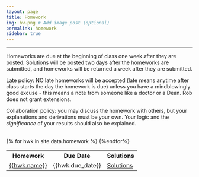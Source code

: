 ```yaml
---
layout: page
title: Homework
img: hw.png # Add image post (optional)
permalink: homework
sidebar: true
---
```


---

Homeworks are due at the beginning of class one week after they are posted.  Solutions will be posted two days after the homeworks are submitted, and homeworks will be returned a week after they are submitted.

Late policy: NO late homeworks will be accepted (late means anytime after class starts the day the homework is due) unless you have a mindblowingly good excuse - this means a note from someone like a doctor or a Dean.  Rob does not grant extensions.

Collaboration policy: you may discuss the homework with others, but your explanations and derivations must be your own.  Your logic and the *significance* of your results should also be explained.

<table>
<tr>
<th> <b>Homework</b></th>
<th> <b> Due Date</b> </th>
<th> <b> Solutions</b> </th><br/>
</tr>
{% for hwk in site.data.homework %}
<tr>
<td> <a href="{{site.baseurl}}/assets/hwk/{{hwk.pset}}"> {{hwk.name}} </a></td>
<td> {{hwk.due_date}} </td> 
<td> <a href="{{site.baseurl}}/assets/hwk/{{hwk.solns}}">Solutions</a></td>
</tr>
{%endfor%}
</table>


